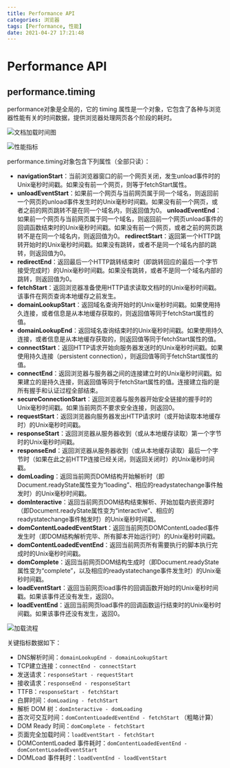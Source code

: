 ```yaml
---
title: Performance API
categories: 浏览器
tags: [Performance, 性能]
date: 2021-04-27 17:21:48
---
```


# Performance API

## performance.timing

performance对象是全局的，它的 timing 属性是一个对象，它包含了各种与浏览器性能有关的时间数据，提供浏览器处理网页各个阶段的耗时。

![文档加载时间图](https://image-static.segmentfault.com/306/110/3061105775-56fde6dc11135_articlex)

![性能指标](https://pic1.zhimg.com/80/v2-e4e26420d6b681b2b15b9edf9db9d4d0_1440w.jpg)

performance.timing对象包含下列属性（全部只读）：
* **navigationStart**：当前浏览器窗口的前一个网页关闭，发生unload事件时的Unix毫秒时间戳。如果没有前一个网页，则等于fetchStart属性。
* **unloadEventStart**：如果前一个网页与当前网页属于同一个域名，则返回前一个网页的unload事件发生时的Unix毫秒时间戳。如果没有前一个网页，或者之前的网页跳转不是在同一个域名内，则返回值为0。
**unloadEventEnd**：如果前一个网页与当前网页属于同一个域名，则返回前一个网页unload事件的回调函数结束时的Unix毫秒时间戳。如果没有前一个网页，或者之前的网页跳转不是在同一个域名内，则返回值为0。
**redirectStart**：返回第一个HTTP跳转开始时的Unix毫秒时间戳。如果没有跳转，或者不是同一个域名内部的跳转，则返回值为0。
* **redirectEnd**：返回最后一个HTTP跳转结束时（即跳转回应的最后一个字节接受完成时）的Unix毫秒时间戳。如果没有跳转，或者不是同一个域名内部的跳转，则返回值为0。
* **fetchStart**：返回浏览器准备使用HTTP请求读取文档时的Unix毫秒时间戳。该事件在网页查询本地缓存之前发生。
* **domainLookupStart**：返回域名查询开始时的Unix毫秒时间戳。如果使用持久连接，或者信息是从本地缓存获取的，则返回值等同于fetchStart属性的值。
* **domainLookupEnd**：返回域名查询结束时的Unix毫秒时间戳。如果使用持久连接，或者信息是从本地缓存获取的，则返回值等同于fetchStart属性的值。
* **connectStart**：返回HTTP请求开始向服务器发送时的Unix毫秒时间戳。如果使用持久连接（persistent connection），则返回值等同于fetchStart属性的值。
* **connectEnd**：返回浏览器与服务器之间的连接建立时的Unix毫秒时间戳。如果建立的是持久连接，则返回值等同于fetchStart属性的值。连接建立指的是所有握手和认证过程全部结束。
* **secureConnectionStart**：返回浏览器与服务器开始安全链接的握手时的Unix毫秒时间戳。如果当前网页不要求安全连接，则返回0。
* **requestStart**：返回浏览器向服务器发出HTTP请求时（或开始读取本地缓存时）的Unix毫秒时间戳。
* **responseStart**：返回浏览器从服务器收到（或从本地缓存读取）第一个字节时的Unix毫秒时间戳。
* **responseEnd**：返回浏览器从服务器收到（或从本地缓存读取）最后一个字节时（如果在此之前HTTP连接已经关闭，则返回关闭时）的Unix毫秒时间戳。
* **domLoading**：返回当前网页DOM结构开始解析时（即Document.readyState属性变为“loading”、相应的readystatechange事件触发时）的Unix毫秒时间戳。
* **domInteractive**：返回当前网页DOM结构结束解析、开始加载内嵌资源时（即Document.readyState属性变为“interactive”、相应的readystatechange事件触发时）的Unix毫秒时间戳。
* **domContentLoadedEventStart**：返回当前网页DOMContentLoaded事件发生时（即DOM结构解析完毕、所有脚本开始运行时）的Unix毫秒时间戳。
* **domContentLoadedEventEnd**：返回当前网页所有需要执行的脚本执行完成时的Unix毫秒时间戳。
* **domComplete**：返回当前网页DOM结构生成时（即Document.readyState属性变为“complete”，以及相应的readystatechange事件发生时）的Unix毫秒时间戳。
* **loadEventStart**：返回当前网页load事件的回调函数开始时的Unix毫秒时间戳。如果该事件还没有发生，返回0。
* **loadEventEnd**：返回当前网页load事件的回调函数运行结束时的Unix毫秒时间戳。如果该事件还没有发生，返回0。


![加载流程](https://pic4.zhimg.com/80/v2-d80be1162b4d17d7c6ff265c26e30c3f_1440w.jpg)

关键指标数据如下：
* DNS解析时间：`domainLookupEnd - domainLookupStart`
* TCP建立连接：`connectEnd - connectStart`
* 发送请求：`responseStart - requestStart`
* 接收请求：`responseEnd - responseStart`
* TTFB：`responseStart - fetchStart`
* 白屏时间：`domLoading - fetchStart`
* 解析 DOM 树：`domInteractive - domLoading`
* 首次可交互时间：`domContentLoadedEventEnd - fetchStart` （粗略计算）
* DOM Ready 时间：`domComplete - fetchStart`
* 页面完全加载时间：`loadEventStart - fetchStart`
* DOMContentLoaded 事件耗时：`domContentLoadedEventEnd - domContentLoadedEventStart`
* DOMLoad 事件耗时：`loadEventEnd - loadEventStart`